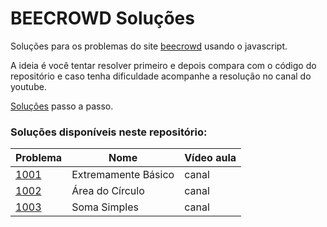 
# BEECROWD Soluções

Soluções para os problemas do site [beecrowd](https://www.beecrowd.com.br/) usando o javascript.

A ideia é você tentar resolver primeiro e depois compara com o código do repositório e caso tenha dificuldade acompanhe a resolução no canal do youtube.

[Soluções](https://www.youtube.com/watch?v=luBT_3FSwUA&list=PLDgemkIT111CrpGu9s4dICdOJYHGbgAiX&index=1) passo a passo.


### Soluções disponíveis neste repositório:

| Problema  |  Nome  |  Vídeo aula |
| --------- | ------ | --------- |
|  [1001](./problems/1001.js) | Extremamente Básico  | canal |
|  [1002](./problems/1001.js) |   Área do Círculo    | canal |
|  [1003](./problems/1001.js) |     Soma Simples     | canal |